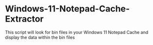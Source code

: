 # Windows-11-Notepad-Cache-Extractor
This script will look for bin files in your Windows 11 Notepad Cache and display the data within the bin files
